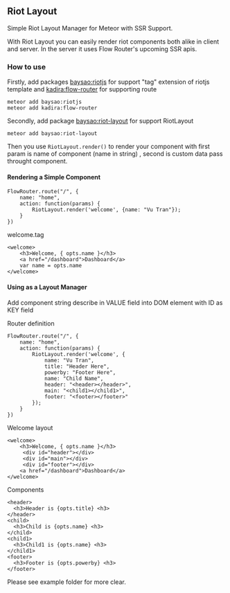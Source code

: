 ## Riot Layout

Simple Riot Layout Manager for Meteor with SSR Support.

With Riot Layout you can easily render riot components both alike in client and server. In the server it uses Flow Router's upcoming SSR apis.

### How to use
Firstly, add packages [baysao:riotjs](https://github.com/baysao/meteor-riotjs) for support "tag" extension of riotjs template and [kadira:flow-router](https://github.com/kadirahq/flow-router) for supporting route
~~~
meteor add baysao:riotjs
meteor add kadira:flow-router
~~~

Secondly, add package [baysao:riot-layout](https://github.com/baysao/meteor-riot-layout) for support RiotLayout 

~~~
meteor add baysao:riot-layout
~~~


Then you use `RiotLayout.render()` to render your component with first param is name of component (name in string) , second is custom data pass throught component.

#### Rendering a Simple Component

~~~
FlowRouter.route("/", {
    name: "home",
    action: function(params) {
        RiotLayout.render('welcome', {name: "Vu Tran"});
    }
})
~~~

welcome.tag

~~~
<welcome>
    <h3>Welcome, { opts.name }</h3>
    <a href="/dashboard">Dashboard</a>
    var name = opts.name
</welcome>
~~~

#### Using as a Layout Manager
Add component string describe in VALUE field into DOM element with ID as KEY field

Router definition

~~~
FlowRouter.route("/", {
	name: "home",
	action: function(params) {
		RiotLayout.render('welcome', {
			name: "Vu Tran", 
			title: "Header Here", 
			powerby: "Footer Here", 
			name: "Child Name", 
			header: "<header></header>",
			main: "<child1></child1>",
			footer: "<footer></footer>"
		});
	}
})
~~~

Welcome layout

~~~
<welcome>
    <h3>Welcome, { opts.name }</h3>
     <div id="header"></div>
     <div id="main"></div>
     <div id="footer"></div>
    <a href="/dashboard">Dashboard</a>
</welcome>
~~~

Components

~~~
<header>
  <h3>Header is {opts.title} <h3>
</header>
<child>
  <h3>Child is {opts.name} <h3>
</child>
<child1>
  <h3>Child1 is {opts.name} <h3>
</child1>
<footer>
  <h3>Footer is {opts.powerby} <h3>
</footer>
~~~


Please see example folder for more clear.

